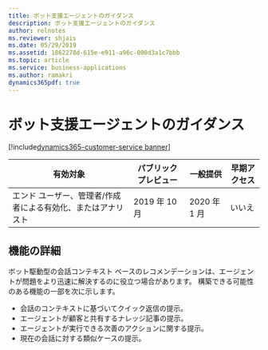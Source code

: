 ```yaml
---
title: ボット支援エージェントのガイダンス
description: ボット支援エージェントのガイダンス
author: relnotes
ms.reviewer: shjais
ms.date: 05/29/2019
ms.assetid: 1862278d-615e-e911-a96c-000d3a1c7bbb
ms.topic: article
ms.service: business-applications
ms.author: ramakri
dynamics365pdf: true
---
```

# <a name="bot-assisted-agent-guidance"></a>ボット支援エージェントのガイダンス
[!include[dynamics365-customer-service banner](../includes/dynamics365-customer-service.md)]

| 有効対象    |  パブリック プレビュー | 一般提供 | 早期アクセス |
| ---------- | ---------- |---------- |---------- |
|エンド ユーザー、管理者/作成者による有効化、またはアナリスト| 2019 年 10 月| 2020 年 1 月|いいえ |






## <a name="feature-details"></a>機能の詳細
<!--feature detail start -->
ボット駆動型の会話コンテキスト ベースのレコメンデーションは、エージェントが問題をより迅速に解決するのに役立つ場合があります。 構築できる可能性のある機能の一部を次に示します。

- 会話のコンテキストに基づいてクイック返信の提示。
- エージェントが顧客と共有するナレッジ記事の提示。
- エージェントが実行できる次善のアクションに関する提示。
- 現在の会話に対する類似ケースの提示。
<!--feature detail end -->











